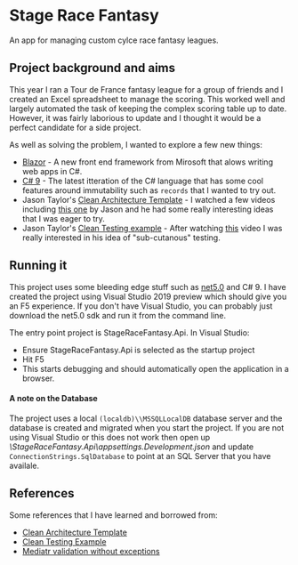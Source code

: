# Stage Race Fantasy
An app for managing custom cylce race fantasy leagues.

## Project background and aims
This year I ran a Tour de France fantasy league for a group of friends and I created an Excel spreadsheet to manage the scoring.  This worked well and largely automated the task of keeping the complex scoring table up to date.  However, it was fairly laborious to update and I thought it would be a perfect candidate for a side project.

As well as solving the problem, I wanted to explore a few new things:
- [Blazor](https://docs.microsoft.com/en-gb/aspnet/core/blazor/?view=aspnetcore-5.0) - A new front end framework from Mirosoft that alows writing web apps in C#.
- [C# 9](https://docs.microsoft.com/en-us/dotnet/csharp/whats-new/csharp-9) - The latest itteration of the C# language that has some cool features around immutability such as `records` that I wanted to try out.
- Jason Taylor's [Clean Architecture Template](https://github.com/jasontaylordev/CleanArchitecture) - I watched a few videos including [this one](https://www.youtube.com/watch?v=dK4Yb6-LxAk&t=2706s) by Jason and he had some really interesting ideas that I was eager to try.
- Jason Taylor's [Clean Testing example](https://github.com/jasontaylordev/CleanTesting) - After watching [this](https://www.youtube.com/watch?v=2UJ7mAtFuio) video I was really interested in his idea of "sub-cutanous" testing.

## Running it
This project uses some bleeding edge stuff such as [net5.0](https://devblogs.microsoft.com/dotnet/introducing-net-5/) and C# 9.  I have created the project using Visual Studio 2019 preview which should give you an F5 experience.  If you don't have Visual Studio, you can probably just download the net5.0 sdk and run it from the command line.

The entry point project is StageRaceFantasy.Api.  In Visual Studio:
- Ensure StageRaceFantasy.Api is selected as the startup project
- Hit F5
- This starts debugging and should automatically open the application in a browser.

#### A note on the Database
The project uses a local `(localdb)\\MSSQLLocalDB` database server and the database is created and migrated when you start the project.  If you are not using Visual Studio or this does not work then open up _\StageRaceFantasy.Api\appsettings.Development.json_ and update `ConnectionStrings.SqlDatabase` to point at an SQL Server that you have availale.


## References
Some references that I have learned and borrowed from:
- [Clean Architecture Template](https://github.com/jasontaylordev/CleanArchitecture)
- [Clean Testing Example](https://github.com/jasontaylordev/CleanTesting)
- [Mediatr validation without exceptions](https://medium.com/the-cloud-builders-guild/validation-without-exceptions-using-a-mediatr-pipeline-behavior-278f124836dc)